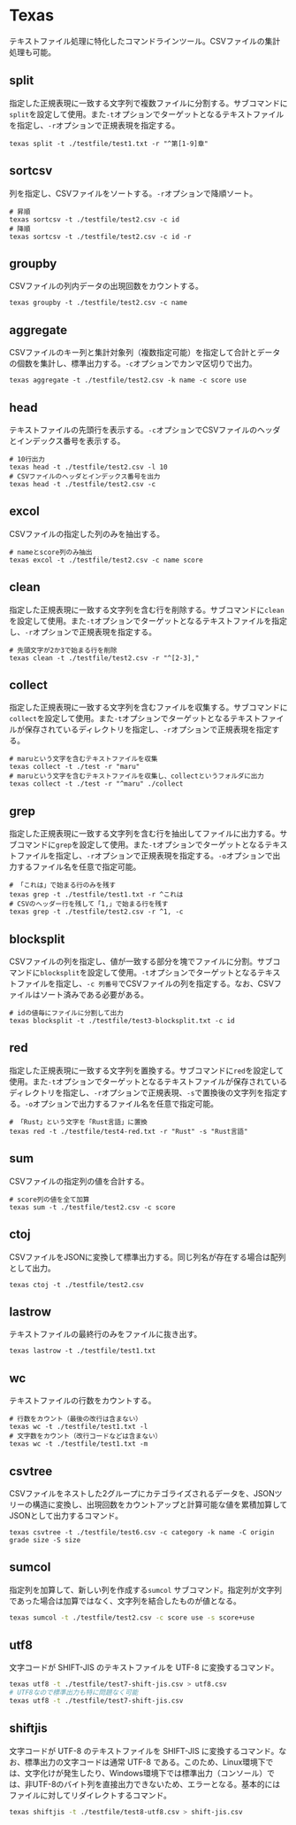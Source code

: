 # Texas

テキストファイル処理に特化したコマンドラインツール。CSVファイルの集計処理も可能。

## split

指定した正規表現に一致する文字列で複数ファイルに分割する。サブコマンドに`split`を設定して使用。また`-t`オプションでターゲットとなるテキストファイルを指定し、`-r`オプションで正規表現を指定する。

```shell
texas split -t ./testfile/test1.txt -r "^第[1-9]章"
```

## sortcsv

列を指定し、CSVファイルをソートする。`-r`オプションで降順ソート。

```shell
# 昇順
texas sortcsv -t ./testfile/test2.csv -c id
# 降順
texas sortcsv -t ./testfile/test2.csv -c id -r
```

## groupby

CSVファイルの列内データの出現回数をカウントする。

```shell
texas groupby -t ./testfile/test2.csv -c name
```

## aggregate

CSVファイルのキー列と集計対象列（複数指定可能）を指定して合計とデータの個数を集計し、標準出力する。`-c`オプションでカンマ区切りで出力。

```shell
texas aggregate -t ./testfile/test2.csv -k name -c score use
```

## head

テキストファイルの先頭行を表示する。`-c`オプションでCSVファイルのヘッダとインデックス番号を表示する。

```shell
# 10行出力
texas head -t ./testfile/test2.csv -l 10
# CSVファイルのヘッダとインデックス番号を出力
texas head -t ./testfile/test2.csv -c
```

## excol

CSVファイルの指定した列のみを抽出する。

```shell
# nameとscore列のみ抽出
texas excol -t ./testfile/test2.csv -c name score
```

## clean

指定した正規表現に一致する文字列を含む行を削除する。サブコマンドに`clean`を設定して使用。また`-t`オプションでターゲットとなるテキストファイルを指定し、`-r`オプションで正規表現を指定する。

```shell
# 先頭文字が2か3で始まる行を削除
texas clean -t ./testfile/test2.csv -r "^[2-3],"
```

## collect

指定した正規表現に一致する文字列を含むファイルを収集する。サブコマンドに`collect`を設定して使用。また`-t`オプションでターゲットとなるテキストファイルが保存されているディレクトリを指定し、`-r`オプションで正規表現を指定する。

```shell
# maruという文字を含むテキストファイルを収集
texas collect -t ./test -r "maru"
# maruという文字を含むテキストファイルを収集し、collectというフォルダに出力
texas collect -t ./test -r "^maru" ./collect
```

## grep

指定した正規表現に一致する文字列を含む行を抽出してファイルに出力する。サブコマンドに`grep`を設定して使用。また`-t`オプションでターゲットとなるテキストファイルを指定し、`-r`オプションで正規表現を指定する。`-o`オプションで出力するファイル名を任意で指定可能。

```shell
# 「これは」で始まる行のみを残す
texas grep -t ./testfile/test1.txt -r ^これは
# CSVのヘッダー行を残して「1,」で始まる行を残す
texas grep -t ./testfile/test2.csv -r ^1, -c
```

## blocksplit

CSVファイルの列を指定し、値が一致する部分を塊でファイルに分割。サブコマンドに`blocksplit`を設定して使用。`-t`オプションでターゲットとなるテキストファイルを指定し、`-c 列番号`でCSVファイルの列を指定する。なお、CSVファイルはソート済みである必要がある。

```shell
# idの値毎にファイルに分割して出力
texas blocksplit -t ./testfile/test3-blocksplit.txt -c id
```

## red

指定した正規表現に一致する文字列を置換する。サブコマンドに`red`を設定して使用。また`-t`オプションでターゲットとなるテキストファイルが保存されているディレクトリを指定し、`-r`オプションで正規表現、`-s`で置換後の文字列を指定する。`-o`オプションで出力するファイル名を任意で指定可能。

```shell
# 「Rust」という文字を「Rust言語」に置換
texas red -t ./testfile/test4-red.txt -r "Rust" -s "Rust言語"
```

## sum

CSVファイルの指定列の値を合計する。

```shell
# score列の値を全て加算
texas sum -t ./testfile/test2.csv -c score
```

## ctoj

CSVファイルをJSONに変換して標準出力する。同じ列名が存在する場合は配列として出力。

```shell
texas ctoj -t ./testfile/test2.csv
```

## lastrow

テキストファイルの最終行のみをファイルに抜き出す。

```shell
texas lastrow -t ./testfile/test1.txt
```

## wc

テキストファイルの行数をカウントする。

```shell
# 行数をカウント（最後の改行は含まない）
texas wc -t ./testfile/test1.txt -l
# 文字数をカウント（改行コードなどは含まない）
texas wc -t ./testfile/test1.txt -m
```

## csvtree

CSVファイルをネストした2グループにカテゴライズされるデータを、JSONツリーの構造に変換し、出現回数をカウントアップと計算可能な値を累積加算してJSONとして出力するコマンド。

```shell
texas csvtree -t ./testfile/test6.csv -c category -k name -C origin grade size -S size
```

## sumcol

指定列を加算して、新しい列を作成する`sumcol` サブコマンド。指定列が文字列であった場合は加算ではなく、文字列を結合したものが値となる。

```bash
texas sumcol -t ./testfile/test2.csv -c score use -s score+use 
```

## utf8

文字コードが SHIFT-JIS のテキストファイルを UTF-8 に変換するコマンド。

```bash
texas utf8 -t ./testfile/test7-shift-jis.csv > utf8.csv
# UTF8なので標準出力も特に問題なく可能
texas utf8 -t ./testfile/test7-shift-jis.csv
```

## shiftjis

文字コードが UTF-8 のテキストファイルを SHIFT-JIS に変換するコマンド。なお、標準出力の文字コードは通常 UTF-8 である。このため、Linux環境下では、文字化けが発生したり、Windows環境下では標準出力（コンソール）では、非UTF-8のバイト列を直接出力できないため、エラーとなる。基本的にはファイルに対してリダイレクトするコマンド。

```bash
texas shiftjis -t ./testfile/test8-utf8.csv > shift-jis.csv
```